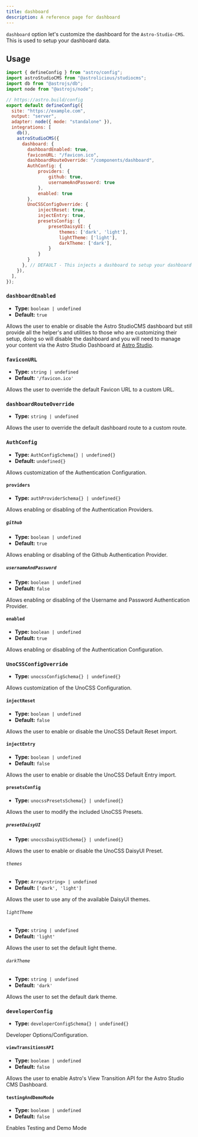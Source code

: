 ```yaml
---
title: dashboard
description: A reference page for dashboard
---
```


`dashboard` option let's customize the dashboard for the `Astro-Studio-CMS`. This is used to setup your dashboard data.

## Usage

```js title="astro.config.mjs"  {14-35}
import { defineConfig } from "astro/config";
import astroStudioCMS from "@astrolicious/studiocms";
import db from "@astrojs/db";
import node from "@astrojs/node";

// https://astro.build/config
export default defineConfig({
  site: "https://example.com",
  output: "server",
  adapter: node({ mode: "standalone" }),
  integrations: [
    db(),
    astroStudioCMS({
      dashboard: {
        dashboardEnabled: true,
        faviconURL: "/favicon.ico",
        dashboardRouteOverride: "/components/dashboard",
        AuthConfig: {
            providers: {
                github: true,
                usernameAndPassword: true
            },
            enabled: true
        },
        UnoCSSConfigOverride: {
            injectReset: true,
            injectEntry: true,
            presetsConfig: {
                presetDaisyUI: {
                    themes: ['dark', 'light'],
                    lightTheme: ['light'],
                    darkTheme: ['dark'],
                }
            }
        }
      }, // DEFAULT - This injects a dashboard to setup your dashboard data.
    }),
  ],
});
```

### `dashboardEnabled`

- **Type:** `boolean | undefined`
- **Default:** `true`

Allows the user to enable or disable the Astro StudioCMS dashboard but still provide all the helper's and utilities to those who are customizing their setup, doing so will disable the dashboard and you will need to manage your content via the Astro Studio Dashboard at [Astro Studio](http://studio.astro.build).


### `faviconURL`

- **Type:** `string | undefined`
- **Default:** `'/favicon.ico'`

Allows the user to override the default Favicon URL to a custom URL.

### `dashboardRouteOverride`

- **Type:** `string | undefined`

Allows the user to override the default dashboard route to a custom route.

### `AuthConfig`

- **Type:** `AuthConfigSchema{} | undefined{}`
- **Default:** `undefined{}`

Allows customization of the Authentication Configuration.

#### `providers`

- **Type:** `authProviderSchema{} | undefined{}`

Allows enabling or disabling of the Authentication Providers.

##### `github`

- **Type:** `boolean | undefined`
- **Default:** `true`

Allows enabling or disabling of the Github Authentication Provider.

##### `usernameAndPassword`

- **Type:** `boolean | undefined`
- **Default:** `false`

Allows enabling or disabling of the Username and Password Authentication Provider.

#### `enabled`

- **Type:** `boolean | undefined`
- **Default:** `true`

Allows enabling or disabling of the Authentication Configuration.

### `UnoCSSConfigOverride`

- **Type:** `unocssConfigSchema{} | undefined{}`

Allows customization of the UnoCSS Configuration.

#### `injectReset`

- **Type:** `boolean | undefined`
- **Default:** `false`

Allows the user to enable or disable the UnoCSS Default Reset import.

#### `injectEntry`

- **Type:** `boolean | undefined`
- **Default:** `false`

Allows the user to enable or disable the UnoCSS Default Entry import.

#### `presetsConfig`

- **Type:** `unocssPresetsSchema{} | undefined{}`

Allows the user to modify the included UnoCSS Presets.

##### `presetDaisyUI`

- **Type:** `unocssDaisyUISchema{} | undefined{}`

Allows the user to enable or disable the UnoCSS DaisyUI Preset.

###### `themes`

- **Type:** `Array<string> | undefined`
- **Default:** `['dark', 'light']`

Allows the user to use any of the available DaisyUI themes.

###### `lightTheme`

- **Type:** `string | undefined`
- **Default:** `'light'`

Allows the user to set the default light theme.

###### `darkTheme`

- **Type:** `string | undefined`
- **Default:** `'dark'`

Allows the user to set the default dark theme.

### `developerConfig`

- **Type:** `developerConfigSchema{} | undefined{}`

Developer Options/Configuration.

#### `viewTransitionsAPI`

- **Type:** `boolean | undefined`
- **Default:** `false`

Allows the user to enable Astro's View Transition API for the Astro Studio CMS Dashboard.

#### `testingAndDemoMode`

- **Type:** `boolean | undefined`
- **Default:** `false`

Enables Testing and Demo Mode
